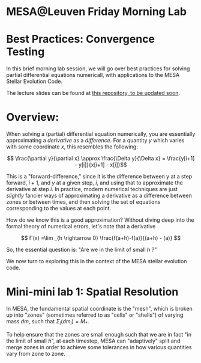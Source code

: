 
# MESA@Leuven Friday Morning Lab

# Best Practices: Convergence Testing 

In this brief morning lab session, we will go over best practices for solving partial differential equations numericall, with applications to the MESA Stellar Evolution Code.

The lecture slides can be found at [this repository, to be updated soon](https://broken-url.com). 

# Overview: 
When solving a (partial) differential equation numerically, you are essentially approximating a _derivative_ as a _difference_. 
For a quantity $y$ which varies with some coordinate $x$, this resembles the following:

$$ \frac{\partial y}{\partial x} \approx \frac{\Delta y}{\Delta x} = \frac{y[i+1] - y[i]}{x[i+1] - x[i]}$$

This is a "forward-difference," since it is the difference between y at a step forward, $i+1$, and $y$ at a given step, $i$, and using that to approximate the derivative at step $i$. In practice, modern numerical techniques are just _slightly_ fancier ways of approximating a derivative as a difference between zones or between times, and then solving the set of equations corresponding to the values at each point. 

How do we know this is a good approximation? Without diving deep into the formal theory of numerical errors, let's note that a derivative 

$$
f'(x) =\lim _{h \rightarrow 0} \frac{f(a+h)-f(a)}{(a+h) - (a)}
$$

So, the essential question is: "Are we in the limit of small $h$ ?"

We now turn to exploring this in the context of the MESA stellar evolution code. 

# Mini-mini lab 1: Spatial Resolution

In MESA, the fundamental spatial coordinate is the "mesh", which is broken up into "zones" (sometimes referred to as "cells" or "shells") of varying mass $dm$, such that $\Sigma_i(dm_i)=M_*$. 

To help ensure that the zones are small enough such that we are in fact "in the limit of small $h$", at each timestep, MESA can "adaptively" split and merge zones in order to achieve some tolerances in how various quantities vary from zone to zone. 


